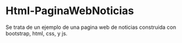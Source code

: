 # Html-PaginaWebNoticias
 Se trata de un ejemplo de una pagina web de noticias construida con bootstrap, html, css, y js.
